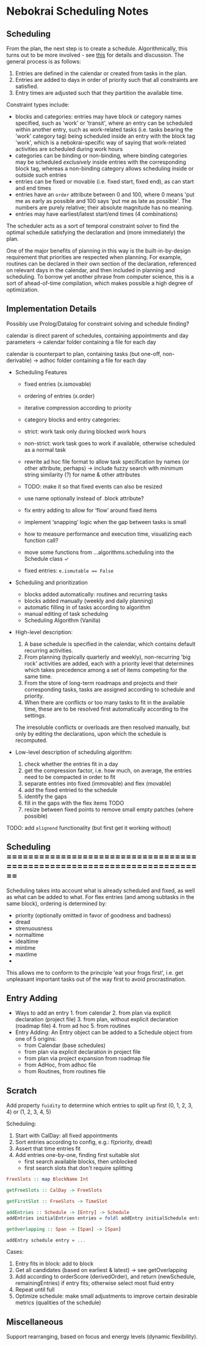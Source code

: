 # Nebokrai Scheduling Notes

## Scheduling

From the plan, the next step is to create a schedule. Algorithmically, this turns out to be more
involved - see [this](...) for details and discussion. The general process is as follows:

1. Entries are defined in the calendar or created from tasks in the plan.
2. Entries are added to days in order of priority such that all constraints are satisfied.
3. Entry times are adjusted such that they partition the available time.

Constraint types include:

* blocks and categories: entries may have block or category names specified, such as 'work' or
  'transit', where an entry can be scheduled within another entry, such as work-related tasks (i.e.
  tasks bearing the 'work' category tag) being scheduled inside an entry with the block tag 'work',
  which is a nebokrai-specific way of saying that work-related activities are scheduled during
  work hours
* categories can be binding or non-binding, where binding categories may be scheduled _exclusively_
  inside entries with the corresponding block tag, whereas a non-binding category allows scheduling
  inside or outside such entries
* entries can be fixed or movable (i.e. fixed start, fixed end), as can start and end times
* entries have an `order` attribute between 0 and 100, where 0 means 'put me as early as possible
  and 100 says 'put me as late as possible'. The numbers are purely relative; their absolute
  magnitude has no meaning.
* entries may have earliest/latest start/end times (4 combinations)

The scheduler acts as a sort of temporal constraint solver to find the optimal schedule satisfying
the declaration and (more immediately) the plan.

One of the major benefits of planning in this way is the built-in-by-design requirement that
priorities are respected when planning. For example, routines can be declared in their own section
of the declaration, referenced on relevant days in the calendar, and then included in planning and
scheduling. To borrow yet another phrase from computer science, this is a sort of ahead-of-time
compilation, which makes possible a high degree of optimization.

## Implementation Details

Possibly use Prolog/Datalog for constraint solving and schedule finding?

calendar is direct parent of schedules, containing appointments and day parameters -> calendar folder containing a file for each day

calendar is counterpart to plan, containing tasks (but one-off, non-derivable) -> adhoc folder containing a file for each day

* Scheduling Features
  * fixed entries (x.ismovable)
  * ordering of entries (x.order)
  * iterative compression according to priority
  * category blocks and entry categories:
  * strict: work task only during blocked work hours
  * non-strict: work task goes to work if available, otherwise scheduled as a normal task
  * rewrite ad hoc file format to allow task specification by names (or other attribute, perhaps) → include fuzzy search with minimum string similarity (?) for name & other attributes
  * TODO: make it so that fixed events can also be resized
  * use name optionally instead of .block attribute?
  * fix entry adding to allow for ‘flow’ around fixed items
  * implement ‘snapping’ logic when the gap between tasks is small
  * how to measure performance and execution time, visualizing each function call?
  * move some functions from …algorithms.scheduling into the Schedule class ✓

  * fixed entries: `e.ismutable == False`

* Scheduling and prioritization
  * blocks added automatically: routines and recurring tasks
  * blocks added manually (weekly and daily planning)
  * automatic filling in of tasks according to algorithm
  * manual editing of task schedulng
  * Scheduling Algorithm (Vanilla)

* High-level description:

  1. A base schedule is specified in the calendar, which contains default recurring activities.
  2. From planning (typically quarterly and weekly), non-recurring 'big rock' activities are added, each with a priority level that determines which takes precedence among a set of items competing for the same time.
  3. From the store of long-term roadmaps and projects and their corresponding tasks, tasks are assigned according to schedule and priority.
  4. When there are conflicts or too many tasks to fit in the available time, these are to be resolved first automatically according to the settings.

    The irresoluble conflicts or overloads are then resolved manually, but only by editing the declarations, upon which the schedule is recomputed.

* Low-level description of scheduling algorithm:

    1. check whether the entries fit in a day
    2. get the compression factor, i.e. how much, on average, the entries need to be compacted in order to fit
    3. separate entries into fixed (immovable) and flex (movable)
    4. add the fixed entried to the schedule
    5. identify the gaps
    6. fill in the gaps with the flex items TODO
    7. resize between fixed points to remove small empty patches (where possible)

TODO: add `alignend` functionality (but first get it working without)

## Scheduling ========================================================================

Scheduling takes into account what is already scheduled and fixed, as well as
what can be added to what. For flex entries (and among subtasks in the same
block), ordering is determined by:

* priority (optionally omitted in favor of goodness and badness)
* dread
* strenuousness
* normaltime
* idealtime
* mintime
* maxtime
*

This allows me to conform to the principle 'eat your frogs first', i.e. get unpleasant
important tasks out of the way first to avoid procrastination.

## Entry Adding

* Ways to add an entry
        1. from calendar
        2. from plan via explicit declaration (project file)
        3. from plan, without explicit declaration (roadmap file)
        4. from ad hoc
        5. from routines
* Entry Adding: An Entry object can be added to a Schedule object from one of 5 origins:
  * from Calendar (base schedules)
  * from plan via explicit declaration in project file
  * from plan via project expansion from roadmap file
  * from AdHoc, from adhoc file
  * from Routines, from routines file

## Scratch

Add property `fuidity` to determine which entries to split up first (0, 1, 2, 3, 4) or (1, 2, 3, 4, 5)

Scheduling:

1. Start with CalDay: all fixed appointments
2. Sort entries according to config, e.g.: f(priority, dread)
3. Assert that time entries fit
4. Add entries one-by-one, finding first suitable slot
   * first search available blocks, then unblocked
   * first search slots that don't require splitting

```haskell
FreeSlots :: map BlockName Int

getFreeSlots :: CalDay -> FreeSlots

getFirstSlot :: FreeSlots -> TimeSlot

addEntries :: Schedule -> [Entry] -> Schedule
addEntries initialEntries entries = foldl addEntry initialSchedule entries

getOverlapping :: Span -> [Span] -> [Span]

addEntry schedule entry = ...
```

Cases:

1. Entry fits in block: add to block
2. Get all candidates (based on earliest & latest) -> see getOverlapping
3. Add according to orderScore (derivedOrder), and return (newSchedule, remainingEntries) if entry fits; otherwise select most fluid entry
4. Repeat until full
5. Optimize schedule: make small adjustments to improve certain desirable metrics (qualities of the schedule)

## Miscellaneous

Support rearranging, based on focus and energy levels (dynamic flexibility).


